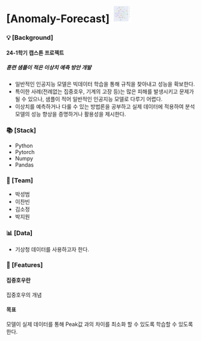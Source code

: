# [Anomaly-Forecast] <img src = "https://github.com/psm981021/restaurant-type-recsys/blob/main/jpg/kmeans.png" width = "10%" >

### 💡 [Background]
#### 24-1학기 캡스톤 프로젝트

##### 훈련 샘플이 적은 이상치 예측 방안 개발

+ 일반적인 인공지능 모델은 빅데이터 학습을 통해 규칙을 찾아내고 성능을 확보한다.
+ 특이한 사례(전례없는 집중호우, 기계의 고장 등)는 많은 피해를 발생시키고 문제가 될 수 있으나, 샘플이 적어 일반적인 인공지능 모델로 다루기 어렵다.
+ 이상치를 예측하거나 다룰 수 있는 방법론을 공부하고 실제 데이터에 적용하여 분석모델의 성능 향상을 증명하거나 활용성을 제시한다.


### 📚 [Stack]

+ Python 
+ Pytorch 
+ Numpy 
+ Pandas

### 👫 [Team]

+ 박성범 
+ 이찬빈
+ 김소정
+ 박지원

### 📊 [Data]

+ 기상청 데이터를 사용하고자 한다.

### 📝 [Features]

#### 집중호우란
집중호우의 개념

#### 목표
모델이 실제 데이터를 통해 Peak값 과의 차이를 최소화 할 수 있도록 학습할 수 있도록 한다.
